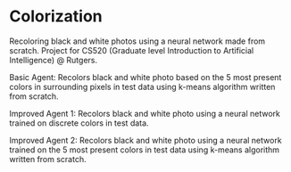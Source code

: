 # Colorization
Recoloring black and white photos using a neural network made from scratch. Project for CS520 (Graduate level Introduction to Artificial Intelligence) @ Rutgers.

Basic Agent: Recolors black and white photo based on the 5 most present colors in surrounding pixels in test data using k-means algorithm written from scratch. 

Improved Agent 1: Recolors black and white photo using a neural network trained on discrete colors in test data.  

Improved Agent 2: Recolors black and white photo using a neural network trained on the 5 most present colors in test data using k-means algorithm written from scratch.  

